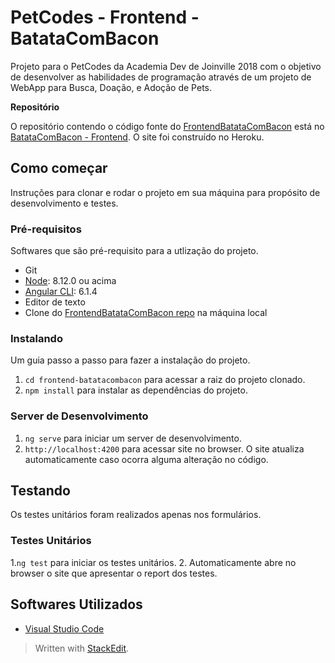 # PetCodes - Frontend - BatataComBacon

Projeto para o PetCodes da Academia Dev de Joinville 2018 com o objetivo de desenvolver as habilidades de programação através de um projeto de WebApp para Busca, Doação, e Adoção de Pets.

**Repositório**

O repositório contendo o código fonte do [FrontendBatataComBacon](https://frontendcombacon.herokuapp.com) está no [BatataComBacon - Frontend](https://github.com/academiadev-jlle/frontend-batatacombacon). O site foi construído no Heroku.


## Como começar

Instruções para clonar e rodar o projeto em sua máquina para propósito de desenvolvimento e testes.

[//]: # ( These instructions will get you a copy of the project up and running on your local machine for development and testing purposes. See deployment for notes on how to deploy the project on a live system.)

### Pré-requisitos

Softwares que são pré-requisito para a utlização do projeto.

[//]: # (What things you need to install the software and how to install them)

- Git
- [Node](https://github.com/nodejs/node): 8.12.0 ou acima
- [Angular CLI](https://github.com/angular/angular-cli): 6.1.4
- Editor de texto
- Clone do [FrontendBatataComBacon repo](https://github.com/academiadev-jlle/frontend-batatacombacon) na máquina local 

### Instalando

Um guia passo a passo para fazer a instalação do projeto.

[//]: # (A step by step series of examples that tell you how to get a development env running)

1. `cd frontend-batatacombacon` para acessar a raiz do projeto clonado.
2. `npm install` para instalar as dependências do projeto.


[//]: # (End with an example of getting some data out of the system or using it for a little demo)

### Server de Desenvolvimento

1. `ng serve` para iniciar um server de desenvolvimento.
2. `http://localhost:4200` para acessar site no browser. O site atualiza automaticamente caso ocorra alguma alteração no código. 

## Testando

Os testes unitários foram realizados apenas nos formulários.

### Testes Unitários

1.`ng test` para iniciar os testes unitários.
2. Automaticamente abre no browser o site que apresentar o report dos testes.


## Softwares Utilizados

- [Visual Studio Code](https://code.visualstudio.com) 

> Written with [StackEdit](https://stackedit.io/).

